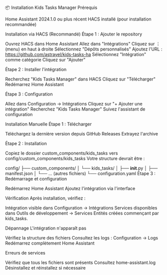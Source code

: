 📦 Installation Kids Tasks Manager
Prérequis

Home Assistant 2024.1.0 ou plus récent
HACS installé (pour installation recommandée)

Installation via HACS (Recommandé)
Étape 1 : Ajouter le repository

Ouvrez HACS dans Home Assistant
Allez dans "Intégrations"
Cliquez sur ⋮ (menu) en haut à droite
Sélectionnez "Dépôts personnalisés"
Ajoutez l'URL : https://github.com/astrayel/kids-tasks-ha
Sélectionnez "Intégration" comme catégorie
Cliquez sur "Ajouter"

Étape 2 : Installer l'intégration

Recherchez "Kids Tasks Manager" dans HACS
Cliquez sur "Télécharger"
Redémarrez Home Assistant

Étape 3 : Configuration

Allez dans Configuration → Intégrations
Cliquez sur "+ Ajouter une intégration"
Recherchez "Kids Tasks Manager"
Suivez l'assistant de configuration

Installation Manuelle
Étape 1 : Télécharger

Téléchargez la dernière version depuis GitHub Releases
Extrayez l'archive

Étape 2 : Installation

Copiez le dossier custom_components/kids_tasks vers config/custom_components/kids_tasks
Votre structure devrait être :

config/
├── custom_components/
│   └── kids_tasks/
│       ├── __init__.py
│       ├── manifest.json
│       └── ... (autres fichiers)
└── configuration.yaml
Étape 3 : Redémarrage et configuration

Redémarrez Home Assistant
Ajoutez l'intégration via l'interface

Vérification
Après installation, vérifiez :

Intégration visible dans Configuration → Intégrations
Services disponibles dans Outils de développement → Services
Entités créées commençant par kids_tasks.

Dépannage
L'intégration n'apparaît pas

Vérifiez la structure des fichiers
Consultez les logs : Configuration → Logs
Redémarrez complètement Home Assistant

Erreurs de services

Vérifiez que tous les fichiers sont présents
Consultez home-assistant.log
Désinstallez et réinstallez si nécessaire
